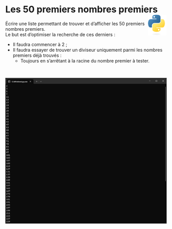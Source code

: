 # **Les 50 premiers nombres premiers** <a href="../../"><img align="right" src="../../assets/Python-logo-notext.svg" alt="Python" title="Phthon" widht="auto" height="64px"></a>


Écrire une liste permettant de trouver et d’afficher les 50 premiers nombres premiers.  
Le but est d’optimiser la recherche de ces derniers :
*	Il faudra commencer à 2 ;
*	Il faudra essayer de trouver un diviseur uniquement parmi les nombres premiers déjà trouvés :
    *	Toujours en s’arrêtant à la racine du nombre premier à tester.
    
<br>

![the first 50 prime numbers](../../assets/screenshots/ListPrimeNumber.png "50 premiers nombres premiers")